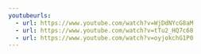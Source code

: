 ```yaml
---
youtubeurls:
  - url: https://www.youtube.com/watch?v=WjDdNYcG8aM
  - url: https://www.youtube.com/watch?v=tTu2_HQ7c68
  - url: https://www.youtube.com/watch?v=oyjokchG1P0
---
```

